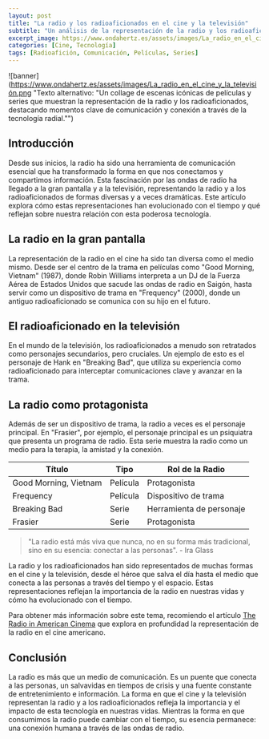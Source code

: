 ```yaml
---
layout: post
title: "La radio y los radioaficionados en el cine y la televisión"
subtitle: "Un análisis de la representación de la radio y los radioaficionados en películas y series"
excerpt_image: https://www.ondahertz.es/assets/images/La_radio_en_el_cine_y_la_televisión.png
categories: [Cine, Tecnología]
tags: [Radioafición, Comunicación, Películas, Series]
---
```


![banner](https://www.ondahertz.es/assets/images/La_radio_en_el_cine_y_la_televisión.png "Texto alternativo: "Un collage de escenas icónicas de películas y series que muestran la representación de la radio y los radioaficionados, destacando momentos clave de comunicación y conexión a través de la tecnología radial."")

## Introducción

Desde sus inicios, la radio ha sido una herramienta de comunicación esencial que ha transformado la forma en que nos conectamos y compartimos información. Esta fascinación por las ondas de radio ha llegado a la gran pantalla y a la televisión, representando la radio y a los radioaficionados de formas diversas y a veces dramáticas. Este artículo explora cómo estas representaciones han evolucionado con el tiempo y qué reflejan sobre nuestra relación con esta poderosa tecnología.

## La radio en la gran pantalla

La representación de la radio en el cine ha sido tan diversa como el medio mismo. Desde ser el centro de la trama en películas como "Good Morning, Vietnam" (1987), donde Robin Williams interpreta a un DJ de la Fuerza Aérea de Estados Unidos que sacude las ondas de radio en Saigón, hasta servir como un dispositivo de trama en "Frequency" (2000), donde un antiguo radioaficionado se comunica con su hijo en el futuro.

## El radioaficionado en la televisión

En el mundo de la televisión, los radioaficionados a menudo son retratados como personajes secundarios, pero cruciales. Un ejemplo de esto es el personaje de Hank en "Breaking Bad", que utiliza su experiencia como radioaficionado para interceptar comunicaciones clave y avanzar en la trama.

## La radio como protagonista

Además de ser un dispositivo de trama, la radio a veces es el personaje principal. En "Frasier", por ejemplo, el personaje principal es un psiquiatra que presenta un programa de radio. Esta serie muestra la radio como un medio para la terapia, la amistad y la conexión.


| Título | Tipo | Rol de la Radio |
| --- | --- | --- |
| Good Morning, Vietnam | Película | Protagonista |
| Frequency | Película | Dispositivo de trama |
| Breaking Bad | Serie | Herramienta de personaje |
| Frasier | Serie | Protagonista |


> "La radio está más viva que nunca, no en su forma más tradicional, sino en su esencia: conectar a las personas". - Ira Glass

La radio y los radioaficionados han sido representados de muchas formas en el cine y la televisión, desde el héroe que salva el día hasta el medio que conecta a las personas a través del tiempo y el espacio. Estas representaciones reflejan la importancia de la radio en nuestras vidas y cómo ha evolucionado con el tiempo.

Para obtener más información sobre este tema, recomiendo el artículo [The Radio in American Cinema](https://www.jstor.org/stable/10.5406/jfilmvideo.66.3.0033) que explora en profundidad la representación de la radio en el cine americano.

## Conclusión

La radio es más que un medio de comunicación. Es un puente que conecta a las personas, un salvavidas en tiempos de crisis y una fuente constante de entretenimiento e información. La forma en que el cine y la televisión representan la radio y a los radioaficionados refleja la importancia y el impacto de esta tecnología en nuestras vidas. Mientras la forma en que consumimos la radio puede cambiar con el tiempo, su esencia permanece: una conexión humana a través de las ondas de radio.